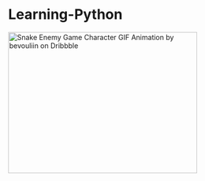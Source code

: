 # Learning-Python
 <img src="https://cdn.dribbble.com/users/375867/screenshots/3136248/snake_enemy_game_character.gif" jsaction="load:XAeZkd;" jsname="HiaYvf" class="n3VNCb KAlRDb" alt="Snake Enemy Game Character GIF Animation by bevouliin on Dribbble" data-noaft="1" style="width: 383px; height: 287.25px; margin: 0px;">
